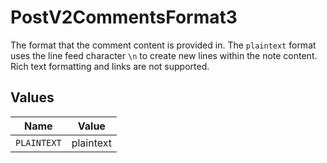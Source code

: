 # PostV2CommentsFormat3

The format that the comment content is provided in. The `plaintext` format uses the line feed character `\n` to create new lines within the note content. Rich text formatting and links are not supported.


## Values

| Name        | Value       |
| ----------- | ----------- |
| `PLAINTEXT` | plaintext   |